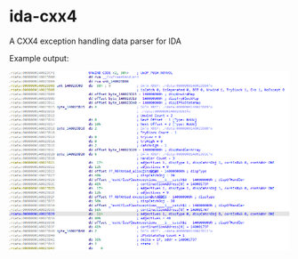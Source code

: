 ida-cxx4
====

A CXX4 exception handling data parser for IDA

Example output:

![Screenshot](screen.png)
